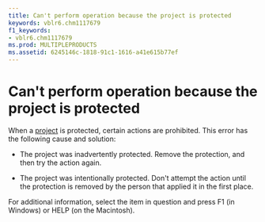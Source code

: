 ```yaml
---
title: Can't perform operation because the project is protected
keywords: vblr6.chm1117679
f1_keywords:
- vblr6.chm1117679
ms.prod: MULTIPLEPRODUCTS
ms.assetid: 6245146c-1818-91c1-1616-a41e615b77ef
---
```



# Can't perform operation because the project is protected

When a [project](vbe-glossary.md) is protected, certain actions are prohibited. This error has the following cause and solution:



- The project was inadvertently protected. Remove the protection, and then try the action again.
    
- The project was intentionally protected. Don't attempt the action until the protection is removed by the person that applied it in the first place.
    

For additional information, select the item in question and press F1 (in Windows) or HELP (on the Macintosh).

